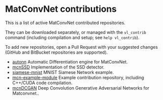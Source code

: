 # MatConvNet contributions

This is a list of active MatConvNet contributed repositories.

They can be downloaded separately, or managed with the `vl_contrib` command (including compilation and setup; see `help vl_contrib`).

To add new repositories, open a Pull Request with your suggested changes (GitHub and BitBucket repositories are supported).

* [autonn](https://github.com/vlfeat/autonn) Automatic Differentiation engine for MatConvNet.
* [mcnSSD](https://github.com/albanie/mcnSSD) Implementation of the SSD detector.
* [siamese-mnist](https://github.com/lenck/siamese-mnist) MNIST Siamese Network example.
* [mcn-example-module](https://github.com/lenck/mcn-example-module) Example contribution repository, including C++/CUDA code compilation.
* [mcnDCGAN](https://github.com/hbilen/mcnDCGAN) Deep Convolution Generative Adversarial Networks for Matconvnet..


